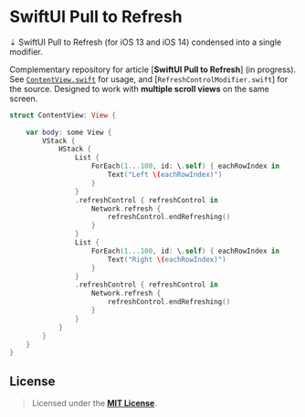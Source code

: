 # SwiftUI Pull to Refresh
⇣ SwiftUI Pull to Refresh (for iOS 13 and iOS 14) condensed into a single modifier.


Complementary repository for article [**SwiftUI Pull to Refresh**] (in progress). See [`ContentView.swift`] for usage, and [`RefreshControlModifier.swift`] for the source. Designed to work with **multiple scroll views** on the same screen.

```Swift
struct ContentView: View {
	
	var body: some View {
		VStack {
			HStack {
				List {
					ForEach(1...100, id: \.self) { eachRowIndex in
						Text("Left \(eachRowIndex)")
					}
				}
				.refreshControl { refreshControl in
					Network.refresh {
						refreshControl.endRefreshing()
					}
				}
				List {
					ForEach(1...100, id: \.self) { eachRowIndex in
						Text("Right \(eachRowIndex)")
					}
				}
				.refreshControl { refreshControl in
					Network.refresh {
						refreshControl.endRefreshing()
					}
				}
			}
		}
	}
}
```


## License

> Licensed under the [**MIT License**](https://en.wikipedia.org/wiki/MIT_License).

[`ContentView.swift`]: SwiftUI_Pull_to_Refresh/Views/ContentView.swift
[`RefreshControl.swift`]: SwiftUI_Pull_to_Refresh/Views/RefreshControl.swift

